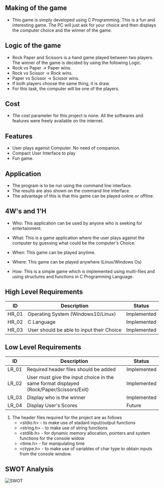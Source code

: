 ## Making of the game

*   This game is simply developed using C Programming. This is a fun and interesting game. The PC will just ask for your choice and then displays the computer choice and the winner of the game.

## Logic of the game

*   Rock Paper and Scissors is a hand game played between two players. The winner of the game is decided by using the following Logic.
*   Rock vs Paper -> Paper wins.
*   Rock vs Scissor -> Rock wins.
*   Paper vs Scissor -> Scissor wins.
*   If both players choose the same thing, it is draw.
*   For this task, the computer will be one of the players.

## Cost

*   The cost parameter for this project is none. All the softwares and features were freely available on the internet.

## Features

*   User plays against Computer. No need of companion.
*   Compact User Interface to play
*   Fun game.

## Application

*   The program is to be run using the command line interface.
*   The results are also shown on the command line interface.
*   The advantage of this is that this game can be played online or offline.

## 4W's and 1'H

*   Who:
    This application can be used by anyone who is seeking for entertainment.

*   What:
    This is a game application where the user plays against the computer by guessing what could be the computer's Choice.
  
*   When:
    This game can be played anytime.
  
*   Where:
    This game can be played anywhere (Linux/Windows Os)
  
*   How:
    This is a simple game which is implemented using multi-files and using structures and functions in C Programming Language.
  
## High Level Requirements

ID    | Description                               | Status      |
------|-------------------------------------------|-------------|
HR_01 | Operating System (Windows10/Linux)        | Implemented |
HR_02 | C Language                                | Implemented |
HR_03 | User should be able to input their Choice | Implemented |


## Low Level Requirements

ID    | Description                                                                             | Status      |
------|-----------------------------------------------------------------------------------------|-------------|
LR_01 | Required header files should be added                                                   | Implemented |
LR_02 | User must give the input choice in the same format displayed (Rock/Paper/Scissors/Exit) | Implemented |
LR_03 | Display who is the winner                                                               | Implemented |
LR_04 | Display User's Scores                                                                   | Future      |

1. The header files required for the project are as follows
   *    <stdio.h> - to make use of stadard input/output functions
   *    <string.h> - to make use of string functions
   *    <stdlib.h> - for dynamic memory allocation, pointers and system functions for the console widow
   *    <time.h> - for manipulating time
   *    <ctype.h> - to make use of variables of char type to obtain inputs from the console window.

## SWOT Analysis
![SWOT](https://user-images.githubusercontent.com/69076776/114833230-f862cf80-9dec-11eb-96fb-68b99e29a6b6.png)


  





